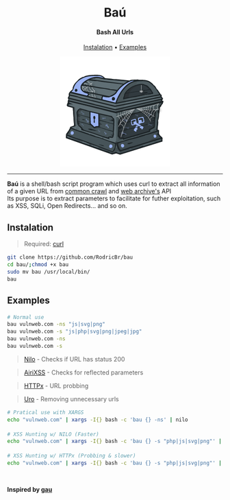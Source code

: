 <h1 align="center">Baú</h2>

<h4 align="center"><strong>Bash All Urls</strong></h4>

<p align="center">
  <a href="#instalation-">Instalation</a> •
  <a href="#examples-">Examples</a>
</p>

<p align="center">
  <img border="0" draggable="false" src="./bau.png" alt="Spidery Chest">
</p>

<hr>

**Baú** is a shell/bash script program which uses curl to extract all information of a given URL from [common crawl](https://index.commoncrawl.org/) and [web archive's](https://web.archive.org/) API <br>
Its purpose is to extract parameters to facilitate for futher exploitation, such as XSS, SQLi, Open Redirects... and so on.

## Instalation <br>

> Required:
> [curl](https://curl.se/docs/install.html)

```bash
git clone https://github.com/RodricBr/bau
cd bau/;chmod +x bau
sudo mv bau /usr/local/bin/
bau
```

## Examples <br>

```bash
# Normal use
bau vulnweb.com -ns "js|svg|png"
bau vulnweb.com -s "js|php|svg|png|jpeg|jpg"
bau vulnweb.com -ns
bau vulnweb.com -s
```

> [Nilo](https://github.com/ferreiraklet/nilo) - Checks if URL has status 200

> [AiriXSS](https://github.com/ferreiraklet/airixss) - Checks for reflected parameters

> [HTTPx](https://github.com/projectdiscovery/httpx) - URL probbing 

> [Uro](https://github.com/s0md3v/uro) - Removing unnecessary urls

```bash
# Pratical use with XARGS
echo "vulnweb.com" | xargs -I{} bash -c 'bau {} -ns' | nilo

# XSS Hunting w/ NILO (Faster)
echo "vulnweb.com" | xargs -I{} bash -c 'bau {} -s "php|js|svg|png"' | nilo | uro | qsreplace '"><svg onload=alert(1)>' | airixss -payload "alert(1)"

# XSS Hunting w/ HTTPx (Probbing & slower)
echo "vulnweb.com" | xargs -I{} bash -c 'bau {} -s "php|js|svg|png"' | httpx -silent -mc 200 | qsreplace '"><svg onload=alert(1)>' | airixss -payload "alert(1)"
```

<br>

**Inspired by [gau](https://github.com/lc/gau)**
